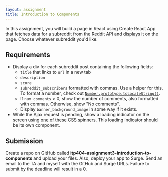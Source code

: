 ```yaml
---
layout: assignment
title: Introduction to Components
---
```


In this assignment, you will build a page in React using Create React App that fetches data for a subreddit from the Reddit API and displays it on the page. Choose whatever subreddit you'd like.

## Requirements

* Display a div for each subreddit post containing the following fields:
  * `title` that links to `url` in a new tab
  * `description`
  * `score`
  * `subreddit_subscribers` formatted with commas. Use a helper for this. To format a number, check out [`Number.prototype.toLocaleString()`](https://developer.mozilla.org/en-US/docs/Web/JavaScript/Reference/Global_Objects/Number/toLocaleString).
  * If `num_comments` > 0, show the number of comments, also formatted with commas. Otherwise, show "No comments".
  * Display `banner_background_image` in some way if it exists.
* While the Ajax request is pending, show a loading indicator on the screen using [one of these CSS spinners](https://projects.lukehaas.me/css-loaders/). This loading indicator should be its own component.

## Submission

Create a repo on GitHub called __itp404-assignment3-introduction-to-components__ and upload your files. Also, deploy your app to Surge. Send an email to the TA and myself with the GitHub and Surge URLs. Failure to submit by the deadline will result in a 0.
